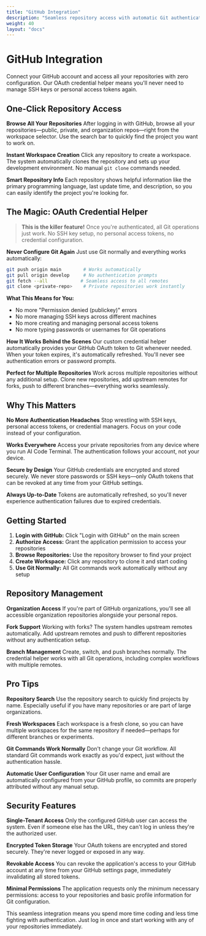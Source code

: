 ```yaml
---
title: "GitHub Integration"
description: "Seamless repository access with automatic Git authentication"
weight: 40
layout: "docs"
---
```


# GitHub Integration

Connect your GitHub account and access all your repositories with zero configuration. Our OAuth credential helper means you'll never need to manage SSH keys or personal access tokens again.

## One-Click Repository Access

**Browse All Your Repositories**
After logging in with GitHub, browse all your repositories—public, private, and organization repos—right from the workspace selector. Use the search bar to quickly find the project you want to work on.

**Instant Workspace Creation**
Click any repository to create a workspace. The system automatically clones the repository and sets up your development environment. No manual `git clone` commands needed.

**Smart Repository Info**
Each repository shows helpful information like the primary programming language, last update time, and description, so you can easily identify the project you're looking for.

## The Magic: OAuth Credential Helper

> **This is the killer feature!** Once you're authenticated, all Git operations just work. No SSH key setup, no personal access tokens, no credential configuration.

**Never Configure Git Again**
Just use Git normally and everything works automatically:

```bash
git push origin main        # Works automatically
git pull origin develop     # No authentication prompts  
git fetch --all            # Seamless access to all remotes
git clone <private-repo>    # Private repositories work instantly
```

**What This Means for You:**
- No more "Permission denied (publickey)" errors
- No more managing SSH keys across different machines  
- No more creating and managing personal access tokens
- No more typing passwords or usernames for Git operations

**How It Works Behind the Scenes**
Our custom credential helper automatically provides your GitHub OAuth token to Git whenever needed. When your token expires, it's automatically refreshed. You'll never see authentication errors or password prompts.

**Perfect for Multiple Repositories**
Work across multiple repositories without any additional setup. Clone new repositories, add upstream remotes for forks, push to different branches—everything works seamlessly.

## Why This Matters

**No More Authentication Headaches**
Stop wrestling with SSH keys, personal access tokens, or credential managers. Focus on your code instead of your configuration.

**Works Everywhere**
Access your private repositories from any device where you run AI Code Terminal. The authentication follows your account, not your device.

**Secure by Design**
Your GitHub credentials are encrypted and stored securely. We never store passwords or SSH keys—only OAuth tokens that can be revoked at any time from your GitHub settings.

**Always Up-to-Date**
Tokens are automatically refreshed, so you'll never experience authentication failures due to expired credentials.

## Getting Started

1. **Login with GitHub:** Click "Login with GitHub" on the main screen
2. **Authorize Access:** Grant the application permission to access your repositories
3. **Browse Repositories:** Use the repository browser to find your project
4. **Create Workspace:** Click any repository to clone it and start coding
5. **Use Git Normally:** All Git commands work automatically without any setup

## Repository Management

**Organization Access**
If you're part of GitHub organizations, you'll see all accessible organization repositories alongside your personal repos.

**Fork Support**
Working with forks? The system handles upstream remotes automatically. Add upstream remotes and push to different repositories without any authentication setup.

**Branch Management**
Create, switch, and push branches normally. The credential helper works with all Git operations, including complex workflows with multiple remotes.

## Pro Tips

**Repository Search**
Use the repository search to quickly find projects by name. Especially useful if you have many repositories or are part of large organizations.

**Fresh Workspaces**
Each workspace is a fresh clone, so you can have multiple workspaces for the same repository if needed—perhaps for different branches or experiments.

**Git Commands Work Normally**
Don't change your Git workflow. All standard Git commands work exactly as you'd expect, just without the authentication hassle.

**Automatic User Configuration**
Your Git user name and email are automatically configured from your GitHub profile, so commits are properly attributed without any manual setup.

## Security Features

**Single-Tenant Access**
Only the configured GitHub user can access the system. Even if someone else has the URL, they can't log in unless they're the authorized user.

**Encrypted Token Storage**
Your OAuth tokens are encrypted and stored securely. They're never logged or exposed in any way.

**Revokable Access**
You can revoke the application's access to your GitHub account at any time from your GitHub settings page, immediately invalidating all stored tokens.

**Minimal Permissions**
The application requests only the minimum necessary permissions: access to your repositories and basic profile information for Git configuration.

This seamless integration means you spend more time coding and less time fighting with authentication. Just log in once and start working with any of your repositories immediately.